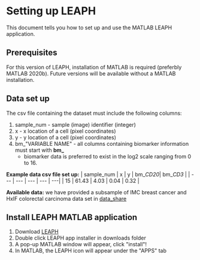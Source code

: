 # Setting up LEAPH
This document tells you how to set up and use the MATLAB LEAPH application. 

## Prerequisites
For this version of LEAPH, installation of MATLAB is required (preferbly MATLAB 2020b).
Future versions will be available without a MATLAB installation.

## Data set up
The csv file containing the dataset must include the following columns:
1. sample_num - sample (image) identifier (integer) 
2. x - x location of a cell (pixel coordinates)
3. y - y location of a cell (pixel coordinates)
4. bm_"VARIABLE NAME" - all columns containing biomarker information must start with **bm_** 
   - biomarker data is preferred to exist in the log2 scale ranging from 0 to 16.

**Example data csv file set up:** 
| sample_num | x | y | bm_*CD20*| bm_*CD3* |
| --- | --- | --- | --- | ---|
| 15 | 61.43 | 4.03 | 0.04 | 0.32 |

**Available data:** we have provided a subsample of IMC breast cancer and HxIF colorectal carcinoma data set in [data_share](data_share/)

## Install LEAPH MATLAB application
1. Download [LEAPH](LEAPH.mlappinstall)
2. Double click LEAPH app installer in downloads folder
3. A pop-up MATLAB window will appear, click "install"!
4. In MATLAB, the LEAPH icon will appear under the "APPS" tab



